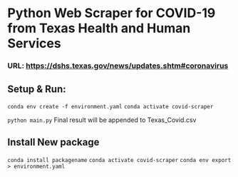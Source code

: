 # Python Web Scraper for COVID-19 from Texas Health and Human Services
### URL: https://dshs.texas.gov/news/updates.shtm#coronavirus


##  Setup & Run:
`conda env create -f environment.yaml`
`conda activate covid-scraper`

`python main.py`
Final result will be appended to Texas_Covid.csv

## Install New package
`conda install packagename`
`conda activate covid-scraper`
`conda env export > environment.yaml`
